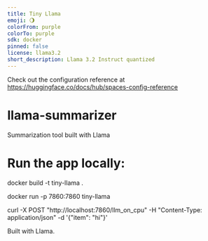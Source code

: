 ```yaml
---
title: Tiny Llama
emoji: 🌖
colorFrom: purple
colorTo: purple
sdk: docker
pinned: false
license: llama3.2
short_description: Llama 3.2 Instruct quantized
---
```


Check out the configuration reference at https://huggingface.co/docs/hub/spaces-config-reference


# llama-summarizer
Summarization tool built with Llama


# Run the app locally:

docker build -t tiny-llama .

docker run -p 7860:7860 tiny-llama

curl -X POST "http://localhost:7860/llm_on_cpu" -H "Content-Type: application/json" -d '{"item": "hi"}'

Built with Llama.